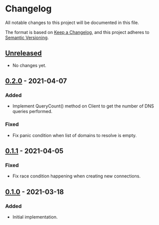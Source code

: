 # Changelog
All notable changes to this project will be documented in this file.

The format is based on [Keep a Changelog](https://keepachangelog.com/en/1.0.0/),
and this project adheres to [Semantic Versioning](https://semver.org/spec/v2.0.0.html).

## [Unreleased]
- No changes yet.

## [0.2.0] - 2021-04-07
### Added
- Implement QueryCount() method on Client to get the number of DNS queries performed.

### Fixed
- Fix panic condition when list of domains to resolve is empty.

## [0.1.1] - 2021-04-05
### Fixed
- Fix race condition happening when creating new connections.

## [0.1.0] - 2021-03-18
### Added
- Initial implementation.

[Unreleased]: https://github.com/d3mondev/resolvermt/compare/v0.1.1...HEAD
[0.1.0]: https://github.com/d3mondev/resolvermt/releases/tag/v0.1.0
[0.1.1]: https://github.com/d3mondev/resolvermt/releases/tag/v0.1.1
[0.2.0]: https://github.com/d3mondev/resolvermt/releases/tag/v0.2.0
